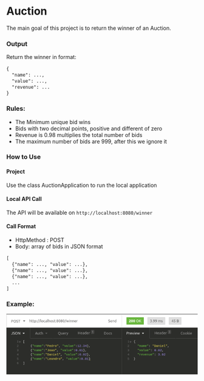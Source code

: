 # Auction

The main goal of this project is to return the winner of an Auction. 

### Output

Return the winner in format:
```
{
  "name": ...,
  "value": ...,
  "revenue": ...
}
```

### Rules:

* The Minimum unique bid wins 
* Bids with two decimal points, positive and different of zero
* Revenue is 0.98 multiplies the total number of bids
* The maximum number of bids are 999, after this we ignore it

### How to Use

#### Project
Use the class AuctionApplication to run the local application

#### Local API Call
The API will be available on `http://localhost:8080/winner`

#### Call Format
* HttpMethod : POST
* Body: array of bids in JSON format
```
[
  {"name": ..., "value": ...},
  {"name": ..., "value": ...},
  {"name": ..., "value": ...},
  ...
]
```

### Example:

![alt text](example.png "example")



